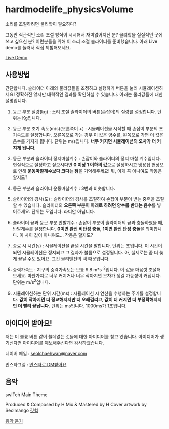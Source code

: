 # hardmodelife_physicsVolume

소리를 조절하려면 물리학이 필요하다?

그동안 직관적인 소리 조절 방식이 시시해서 재미없어지신 분? 물리학을 실질적인 곳에 쓰고 싶으신 분? 이런분들을 위해 이 소리 조절 슬라이더를 준비했습니다. 아래 Live demo를 눌러서 직접 체험해보세요.

[Live Demo](https://seolmango.github.io/hardmodelife/physicsVolume)

## 사용방법

간단합니다. 슬라이더 아래의 물리값들을 조정하고 실행하기 버튼을 눌러 시뮬레이션하세요! 정확하진 않지만 대략적인 결과를 확인하실 수 있습니다. 아래는 물리값들에 대한 설명입니다.

1. 둥근 부분 질량(kg) : 소리 조절 슬라이더의 버튼(손잡이)의 질량를 설정합니다. 단위는 Kg입니다.

2. 둥근 부분 초기 속도(m/s)(오른쪽이 +) : 시뮬레이션을 시작할 때 손잡이 부분의 초기속도를 설정합니다. 오른쪽으로 가는 경우 이 값은 양수를, 왼쪽으로 가면 이 값은 음수를 가지게 됩니다. 단위는 m/s입니다. **너무 커지면 시뮬레이션의 오차가 더 커지게 됩니다.**

3. 둥근 부분과 슬라이더 정지마찰계수 : 손잡이와 슬라이더의 정지 마찰 계수입니다. 현실적으로 설정하고 싶으시다면 **0 이상 1 이하의 값**으로 설정하시고 냉용접 현상으로 인해 **운동마찰계수보다 크다는 점**을 기억해주세요! 뭐, 이게 꼭 아니여도 작동은 할지도?

4. 둥근 부분과 슬라이더 운동마찰계수 : 3번과 비슷합니다.

5. 슬라이더의 경사(도) : 슬라이더의 경사를 조절하여 손잡이 부분이 받는 중력을 조절할 수 있습니다. 슬라이더의 **오른쪽 부분이 아래로 하려면 양수를 반대는 음수**를 넣어주세요. 단위는 도입니다. 라디안 아닙니다.

6. 슬라이더 끝과 둥근 부분 반발계수 : 손잡이 부분이 슬라이더의 끝과 충돌하였을 때, 반발계수를 설정합니다. **0이면 완전 비탄성 충돌, 1이면 완전 탄성 충돌**을 의미합니다. 이 사이 값이 아니여도... 작동은 할지도?

7. 종료 시 시간(s) : 시뮬레이션을 끝낼 시간을 말합니다. 단위는 초입니다. 이 시간이 되면 시뮬레이션은 정지되고 그 결과가 볼륨으로 설정됩니다. 아, 실제로는 좀 더 늦게 끝날 수도 있어요. 그건 물리엔진의 렉 때문입니다.

8. 중력가속도 : 지구의 중력가속도는 보통 9.8 m*s<sup>-2</sup>입니다. 이 값을 마음껏 조절해 보세요. 마찬가지로 너무 커지거나 너무 작아지면 오차가 생길 가능성이 커집니다. 단위는 m/s<sup>2</sup>입니다.

9. 시뮬레이션하는 단위 시간(ms) : 시뮬레이션 시 연산을 수행하는 주기를 설정합니다. **값이 작아지면 더 정교해지지만 더 오래걸리고, 값이 더 커지면 더 부정확해지지만 더 빨리 끝납니다.** 단위는 ms입니다. 1000ms가 1초입니다.

## 아이디어 받아요!

저는 이 볼륨 버튼 같이 쓸데없는 것들에 대한 아이디어를 찾고 있습니다. 아이디어가 생기신다면 아이디어를 제보해주신다면 감사하겠습니다.

네이버 메일 : <seolchaehwan@naver.com>

인스타그램 : [인스타로 DM받아요](https://www.instagram.com/lunarnewyearch/)

## 음악

swITch Main Theme

Produced & Composed by H
Mix & Mastered by H
Cover artwork by Seolmango [깃헙](github.com/Seolmango)

[음악 듣기](https://soundcloud.com/hraver/switchover?utm_source=clipboard&utm_medium=text&utm_campaign=social_sharing)
